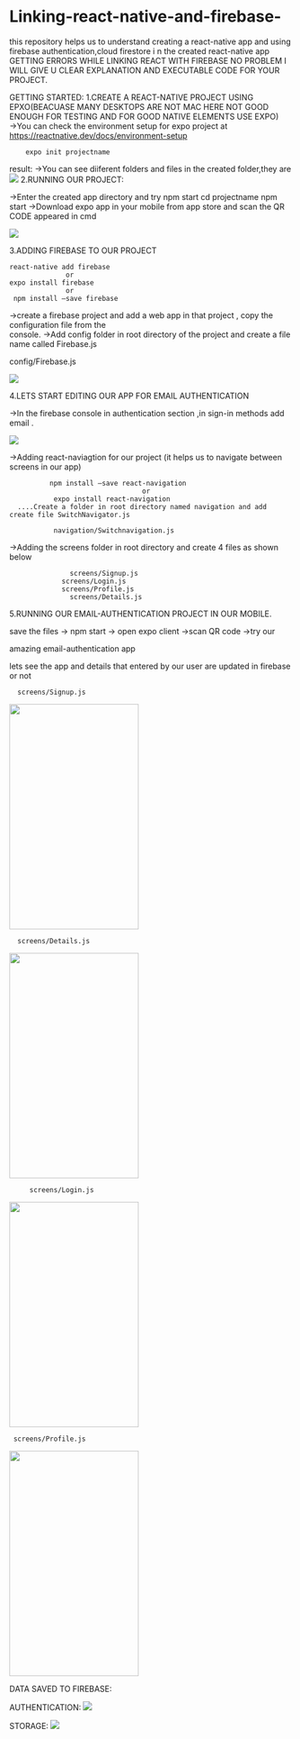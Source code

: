 # Linking-react-native-and-firebase-
this repository helps us to understand creating a react-native app and  using firebase authentication,cloud firestore i n the created react-native app
GETTING ERRORS WHILE LINKING REACT WITH FIREBASE NO PROBLEM I WILL GIVE U CLEAR EXPLANATION AND EXECUTABLE CODE FOR YOUR PROJECT.

GETTING STARTED:
1.CREATE A REACT-NATIVE PROJECT USING EPXO(BEACUASE MANY DESKTOPS ARE         NOT MAC HERE  NOT GOOD ENOUGH FOR TESTING AND FOR GOOD NATIVE ELEMENTS USE EXPO)   
 ->You can check the environment setup for expo project  at https://reactnative.dev/docs/environment-setup
   
        expo init projectname
 
  result:
   ->You can see diiferent folders and files in the created folder,they are
   ![](Screenshot%20from%202020-06-06%2001-28-17.png)
    2.RUNNING OUR PROJECT:

   ->Enter the created app directory and try npm start
              cd projectname
             npm start
   ->Download expo app in your mobile from app store and scan the QR CODE appeared in cmd

   ![](Screenshot%20from%202020-06-06%2001-28-48.png)

3.ADDING FIREBASE TO OUR PROJECT
      
    react-native add firebase
                  or
    expo install firebase
                  or 
     npm install –save firebase
   
 ->create a firebase project and add a web app in that project , copy the configuration file from the               
     console.
 ->Add config folder in root directory of the project and create a file name called Firebase.js
   
   config/Firebase.js
   
   ![](Screenshot%20from%202020-06-06%2001-31-04.png)

4.LETS START EDITING OUR APP FOR EMAIL AUTHENTICATION

   ->In the firebase console in authentication section ,in sign-in methods add email .
     

![](Screenshot%20from%202020-06-06%2001-30-48.png)













 ->Adding react-naviagtion for our project (it helps us to navigate between screens in our app)
            
              npm install –save react-navigation
                                     or
               expo install react-navigation
      ....Create a folder in root directory named navigation and add create file SwitchNavigator.js 
      
               navigation/Switchnavigation.js

 ->Adding the screens folder in root directory and create 4 files as shown below
            
                   screens/Signup.js
                 screens/Login.js
                 screens/Profile.js 
                   screens/Details.js
                     
       
5.RUNNING OUR  EMAIL-AUTHENTICATION PROJECT IN OUR MOBILE.
      


  save the files -> npm start -> open expo client ->scan QR code ->try our  
                
  amazing email-authentication app

lets see the app and details that entered by our user are updated in firebase or not

      screens/Signup.js
   
<img src="Screenshot_2020-06-06-00-26-04-21_f73b71075b1de7323614b647fe394240.png" width="230" height="400">

      screens/Details.js
<img src="Screenshot_2020-06-06-00-25-18-72_f73b71075b1de7323614b647fe394240.png" width="230" height="400">

         screens/Login.js
<img src="Screenshot_2020-06-06-00-26-22-71_f73b71075b1de7323614b647fe394240.png" width="230" height="400">

     screens/Profile.js
<img src="Screenshot_2020-06-06-00-26-29-08_f73b71075b1de7323614b647fe394240.png" width="230" height="400">

DATA SAVED TO FIREBASE:
  
  AUTHENTICATION:
![](Screenshot%20from%202020-06-06%2001-30-44.png)

  STORAGE:
![](Screenshot%20from%202020-06-06%2001-30-38.png)




























































